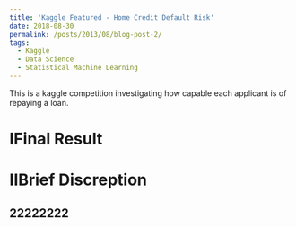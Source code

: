 ```yaml
---
title: 'Kaggle Featured - Home Credit Default Risk'
date: 2018-08-30
permalink: /posts/2013/08/blog-post-2/
tags:
  - Kaggle
  - Data Science
  - Statistical Machine Learning
---
```


This is a kaggle competition investigating how capable each applicant is of repaying a loan.
                       
ⅠFinal Result
======


ⅡBrief Discreption
======

22222222
------
